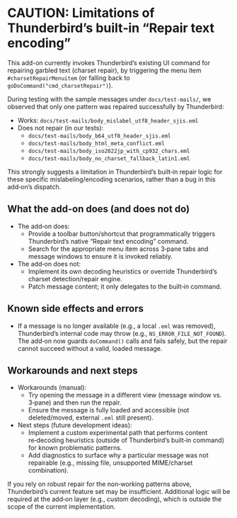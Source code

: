 # CAUTION: Limitations of Thunderbird’s built‑in “Repair text encoding”

This add-on currently invokes Thunderbird’s existing UI command for repairing garbled text (charset repair), by triggering the menu item `#charsetRepairMenuitem` (or falling back to `goDoCommand("cmd_charsetRepair")`).

During testing with the sample messages under `docs/test-mails/`, we observed that only one pattern was repaired successfully by Thunderbird:

- Works: `docs/test-mails/body_mislabel_utf8_header_sjis.eml`
- Does not repair (in our tests):
  - `docs/test-mails/body_b64_utf8_header_sjis.eml`
  - `docs/test-mails/body_html_meta_conflict.eml`
  - `docs/test-mails/body_iso2022jp_with_cp932_chars.eml`
  - `docs/test-mails/body_no_charset_fallback_latin1.eml`

This strongly suggests a limitation in Thunderbird’s built‑in repair logic for these specific mislabeling/encoding scenarios, rather than a bug in this add‑on’s dispatch.

## What the add-on does (and does not do)

- The add‑on does:
  - Provide a toolbar button/shortcut that programmatically triggers Thunderbird’s native “Repair text encoding” command.
  - Search for the appropriate menu item across 3‑pane tabs and message windows to ensure it is invoked reliably.
- The add‑on does not:
  - Implement its own decoding heuristics or override Thunderbird’s charset detection/repair engine.
  - Patch message content; it only delegates to the built‑in command.

## Known side effects and errors

- If a message is no longer available (e.g., a local `.eml` was removed), Thunderbird’s internal code may throw (e.g., `NS_ERROR_FILE_NOT_FOUND`). The add‑on now guards `doCommand()` calls and fails safely, but the repair cannot succeed without a valid, loaded message.

## Workarounds and next steps

- Workarounds (manual):
  - Try opening the message in a different view (message window vs. 3‑pane) and then run the repair.
  - Ensure the message is fully loaded and accessible (not deleted/moved, external `.eml` still present).
- Next steps (future development ideas):
  - Implement a custom experimental path that performs content re‑decoding heuristics (outside of Thunderbird’s built‑in command) for known problematic patterns.
  - Add diagnostics to surface why a particular message was not repairable (e.g., missing file, unsupported MIME/charset combination).

If you rely on robust repair for the non‑working patterns above, Thunderbird’s current feature set may be insufficient. Additional logic will be required at the add‑on layer (e.g., custom decoding), which is outside the scope of the current implementation.
